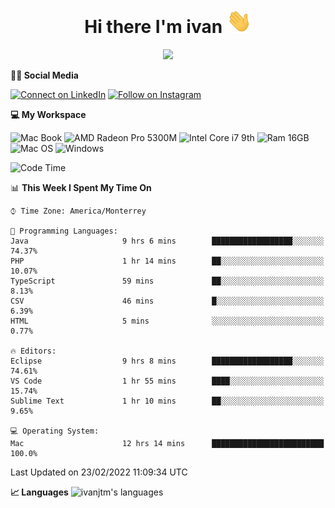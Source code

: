 <h1 align="center">Hi there I'm ivan <img src="https://raw.githubusercontent.com/ABSphreak/ABSphreak/master/gifs/Hi.gif" width="40px" /></h1>
<div align="center">
<img src="http://github-readme-streak-stats.herokuapp.com?user=ivanjtm&hide_border=true&background=00000000&border=FFFFFF00&sideNums=A8A8A8&sideLabels=A8A8A8&currStreakNum=FFC93C&dates=A8A8A8)](https://git.io/streak-stats"/>
</div>

**👦🏻 Social Media**

[![Connect on LinkedIn](https://img.shields.io/badge/LinkedIn-%230077B5.svg?&style=flat-square&logo=linkedin&logoColor=white)](https://www.linkedin.com/in/ivanjtm)
[![Follow on Instagram](https://img.shields.io/badge/Instagram-E4405F?style=flat-square&logo=instagram&logoColor=white)](https://www.instagram.com/ivanjtm)

**💻 My Workspace**

![Mac Book](https://img.shields.io/badge/Apple-MacBook_Pro_2019-999999?style=flat-square&logo=apple&logoColor=white)
![AMD Radeon Pro 5300M](https://img.shields.io/badge/AMD-Radeon_Pro_5300M-ED1C24?style=flat-square&logo=amd&logoColor=white)
![Intel Core i7 9th](https://img.shields.io/badge/Intel-Core_i7_9th-0071C5?style=flat-square&logo=intel&logoColor=white)
![Ram 16GB](https://img.shields.io/badge/RAM-16GB-230071C5?style=flat-square&logoColor=white)
![Mac OS](https://img.shields.io/badge/Mac%20OS-000000?style=flat-square&logo=apple&logoColor=white)
![Windows](https://img.shields.io/badge/Windows-0078D6?style=flat-square&logo=windows&logoColor=white)


<!--START_SECTION:waka-->
![Code Time](http://img.shields.io/badge/Code%20Time-609%20hrs%2035%20mins-blue)

📊 **This Week I Spent My Time On** 

```text
⌚︎ Time Zone: America/Monterrey

💬 Programming Languages: 
Java                     9 hrs 6 mins        ██████████████████░░░░░░░   74.37% 
PHP                      1 hr 14 mins        ██░░░░░░░░░░░░░░░░░░░░░░░   10.07% 
TypeScript               59 mins             ██░░░░░░░░░░░░░░░░░░░░░░░   8.13% 
CSV                      46 mins             █░░░░░░░░░░░░░░░░░░░░░░░░   6.39% 
HTML                     5 mins              ░░░░░░░░░░░░░░░░░░░░░░░░░   0.77%

🔥 Editors: 
Eclipse                  9 hrs 8 mins        ██████████████████░░░░░░░   74.61% 
VS Code                  1 hr 55 mins        ████░░░░░░░░░░░░░░░░░░░░░   15.74% 
Sublime Text             1 hr 10 mins        ██░░░░░░░░░░░░░░░░░░░░░░░   9.65%

💻 Operating System: 
Mac                      12 hrs 14 mins      █████████████████████████   100.0%

```


 Last Updated on 23/02/2022 11:09:34 UTC
<!--END_SECTION:waka-->
**📈 Languages**
 ![ivanjtm's languages](https://wakatime.com/share/@ivanjtm/a32f83c6-d0c9-49a4-a5ae-d0440b950377.svg)
